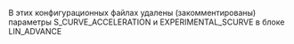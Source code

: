 В этих конфигурационных файлах удалены (закомментированы) параметры S_CURVE_ACCELERATION и EXPERIMENTAL_SCURVE в блоке LIN_ADVANCE

